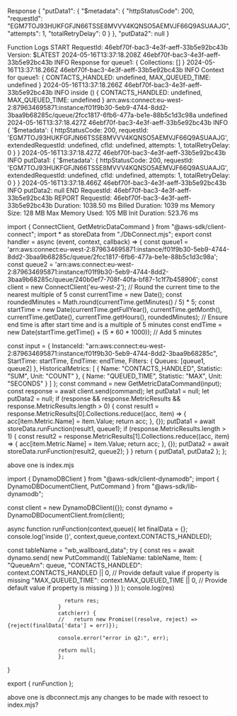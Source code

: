 Response
{
  "putData1": {
    "$metadata": {
      "httpStatusCode": 200,
      "requestId": "EGM7TOJ93HUKFGFJN66TSSE8MVVV4KQNSO5AEMVJF66Q9ASUAAJG",
      "attempts": 1,
      "totalRetryDelay": 0
    }
  },
  "putData2": null
}

Function Logs
START RequestId: 46ebf70f-bac3-4e3f-aeff-33b5e92bc43b Version: $LATEST
2024-05-16T13:37:18.208Z	46ebf70f-bac3-4e3f-aeff-33b5e92bc43b	INFO	Response for queue1: { Collections: [] }
2024-05-16T13:37:18.266Z	46ebf70f-bac3-4e3f-aeff-33b5e92bc43b	INFO	Context for queue1: { CONTACTS_HANDLED: undefined, MAX_QUEUED_TIME: undefined }
2024-05-16T13:37:18.266Z	46ebf70f-bac3-4e3f-aeff-33b5e92bc43b	INFO	inside () { CONTACTS_HANDLED: undefined, MAX_QUEUED_TIME: undefined } arn:aws:connect:eu-west-2:879634695871:instance/f01f9b30-5eb9-4744-8dd2-3baa9b68285c/queue/2fcc1817-6fb6-477a-be1e-88b5c1d3c98a undefined
2024-05-16T13:37:18.427Z	46ebf70f-bac3-4e3f-aeff-33b5e92bc43b	INFO	{
  '$metadata': {
    httpStatusCode: 200,
    requestId: 'EGM7TOJ93HUKFGFJN66TSSE8MVVV4KQNSO5AEMVJF66Q9ASUAAJG',
    extendedRequestId: undefined,
    cfId: undefined,
    attempts: 1,
    totalRetryDelay: 0
  }
}
2024-05-16T13:37:18.427Z	46ebf70f-bac3-4e3f-aeff-33b5e92bc43b	INFO	putData1: {
  '$metadata': {
    httpStatusCode: 200,
    requestId: 'EGM7TOJ93HUKFGFJN66TSSE8MVVV4KQNSO5AEMVJF66Q9ASUAAJG',
    extendedRequestId: undefined,
    cfId: undefined,
    attempts: 1,
    totalRetryDelay: 0
  }
}
2024-05-16T13:37:18.466Z	46ebf70f-bac3-4e3f-aeff-33b5e92bc43b	INFO	putData2: null
END RequestId: 46ebf70f-bac3-4e3f-aeff-33b5e92bc43b
REPORT RequestId: 46ebf70f-bac3-4e3f-aeff-33b5e92bc43b	Duration: 1038.50 ms	Billed Duration: 1039 ms	Memory Size: 128 MB	Max Memory Used: 105 MB	Init Duration: 523.76 ms






import { ConnectClient, GetMetricDataCommand } from "@aws-sdk/client-connect";
import * as storeData from "./DbConnect.mjs";
export const handler = async (event, context, callback) => {
 const queue1 = 'arn:aws:connect:eu-west-2:879634695871:instance/f01f9b30-5eb9-4744-8dd2-3baa9b68285c/queue/2fcc1817-6fb6-477a-be1e-88b5c1d3c98a';
 const queue2 = 'arn:aws:connect:eu-west-2:879634695871:instance/f01f9b30-5eb9-4744-8dd2-3baa9b68285c/queue/240b0ef7-708f-40fa-bf87-1c1f7b458906';
 const client = new ConnectClient('eu-west-2');
 // Round the current time to the nearest multiple of 5
 const currentTime = new Date();
 const roundedMinutes = Math.round(currentTime.getMinutes() / 5) * 5;
 const startTime = new Date(currentTime.getFullYear(), currentTime.getMonth(), currentTime.getDate(), currentTime.getHours(), roundedMinutes);
 // Ensure end time is after start time and is a multiple of 5 minutes
 const endTime = new Date(startTime.getTime() + (5 * 60 * 1000)); // Add 5 minutes
 
 const input = {
   InstanceId: "arn:aws:connect:eu-west-2:879634695871:instance/f01f9b30-5eb9-4744-8dd2-3baa9b68285c",
   StartTime: startTime,
   EndTime: endTime,
   Filters: {
     Queues: [queue1, queue2]
   },
   HistoricalMetrics: [
     {
       Name: "CONTACTS_HANDLED",
       Statistic: "SUM",
       Unit: "COUNT"
     },
     {
       Name: "QUEUED_TIME",
       Statistic: "MAX",
       Unit: "SECONDS"
     }
   ]
 };
 const command = new GetMetricDataCommand(input);
 const response = await client.send(command);
 let putData1 = null;
 let putData2 = null;
 if (response && response.MetricResults && response.MetricResults.length > 0) {
   const result1 = response.MetricResults[0].Collections.reduce((acc, item) => {
     acc[item.Metric.Name] = item.Value;
     return acc;
   }, {});
   putData1 = await storeData.runFunction(result1, queue1);
   if (response.MetricResults.length > 1) {
     const result2 = response.MetricResults[1].Collections.reduce((acc, item) => {
       acc[item.Metric.Name] = item.Value;
       return acc;
     }, {});
     putData2 = await storeData.runFunction(result2, queue2);
   }
 }
 return { putData1, putData2 };
};

above one is index.mjs


import { DynamoDBClient } from "@aws-sdk/client-dynamodb";
import {
  DynamoDBDocumentClient,
  PutCommand
} from "@aws-sdk/lib-dynamodb";

const client = new DynamoDBClient({});
const dynamo = DynamoDBDocumentClient.from(client);

async function runFunction(context,queue){
    let finalData = {};
      console.log('inside ()', context,queue,context.CONTACTS_HANDLED);

 const tableName = "wb_wallboard_data";
 try {
                     const res =  await dynamo.send(
                      new PutCommand({
                        TableName: tableName,
                         Item: {
         "QueueArn": queue,
         "CONTACTS_HANDLED": context.CONTACTS_HANDLED || 0, // Provide default value if property is missing
         "MAX_QUEUED_TIME": context.MAX_QUEUED_TIME || 0, // Provide default value if property is missing
       }
                        })
                      );
                      console.log(res)
                      
                      return res;
                    }
                    catch(err) {
                    //   return new Promise((resolve, reject) => {reject(finalData['data'] = err)});
                    
                    console.error("error in q2:", err);
                    
                    return null;
                    };

}



  


export {
  runFunction
};

above one is dbconnect.mjs any changes to be made with resoect to index.mjs?
